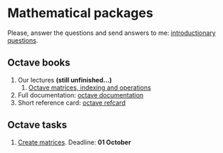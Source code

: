 # Mathematical packages

Please, answer the questions and send answers to me: [introductionary questions](form.html).

## Octave books


1. Our lectures **(still unfinished...)**
    1. [Octave matrices, indexing and operations](http://nbviewer.jupyter.org/github/iposov/students-site/blob/master/18fall/mathematical_packages/octave1-matrices-indexes.ipynb)
1. Full documentation: [octave documentation](https://octave.org/octave.pdf)
1. Short reference card: [octave refcard](https://web.ti.bfh.ch/~sha1/Octave/refcard-a4.pdf)

## Octave tasks
1. [Create matrices](octave-1.md). Deadline: __01 October__